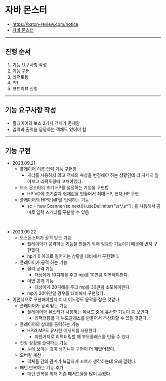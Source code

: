 # 자바 몬스터
- https://baton-review.com/notice
- [자바 몬스터](https://github.com/SeongUk52/java-boss-monster)


---
## 진행 순서
1. 기능 요구사항 작성
2. 기능 구현
3. 리팩토링
4. PR
5. 코드리뷰 신청

---

## 기능 요구사항 작성

- 플레이어와 보스 2가지 객체가 존재함
- 입력과 출력을 담당하는 객체도 있어야 함



---
## 기능 구현
- 2023.09.21
  - 플레이어 이름 입력 기능 구현함
    - 게터를 사용하지 않고 객체의 속성을 변경해야 하는 상황인데 더 자세히 알아보고 리팩토링때 고쳐야겠다.
  - 보스 몬스터의 초기 HP를 설정하는 기능을 구현함
    - HP VO에 초기값과 현재값을 만들어서 최대 HP, 현재 HP 구현
  - 플레이어의 HP와 MP를 입력하는 기능
    - 	sc = new Scanner(sc.next()).useDelimiter("\\s*,\\s*"); 를 사용해서 콤마로 입력 스캐너를 구분할 수 있음


<br>

- 2023.09.22
  - 보스몬스터가 공격 받는 기능
    - 플레이어가 공격하는 기능을 만들기 위해 필요한 기능이기 때문에 먼저 구현했다.
    - hp가 0 아래로 떨어지는 상황을 대비해서 구현했다.
  - 플레이어가 공격 하는 기능
    - 물리 공격 기능
      - 대상에게 10피해를 주고 mp를 10만큼 회복해야한다.
    - 마법 공격 기능
      - 대상에게 20피해를 주고 mp를 30만큼 소모해야한다.
    - mp가 30미만일 경우를 대비해서 구현했다.
- 어떤식으로 구현해야할지 이제 어느정도 윤곽을 잡은 것같다.
  - 플레이어가 공격 받는 기능
    - 플레이어와 몬스터가 사용하는 메서드 중에 유사한 기능이 좀 보인다.
      - 리팩터링할 때 부모클래스를 만들어서 추상화할 수 있을 것같다.
  - 플레이어의 상태를 출력하는 기능
    - HP와 MP도 유사한 메서드를 사용한다.
      - 마찬가지로 리팩터링할 때 부모클래스를 만들 수 있다.
  - 전장 상황을 출력하는 기능
    - 눈에 보이는 것이 생기니까 구현이 더 재밌어졌다.
  - 오버킬 계산
    - 객체들 간의 관계가 복잡하게 꼬여서 생각하는데 오래 걸렸다.
  - 매턴 반복하는 기능 추가
    - 매턴 반복을 위해 기존 메서드들을 많이 손봤다.
